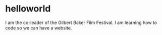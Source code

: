 # helloworld
I am the co-leader of the Gilbert Baker Film Festival. I am learning how to code so we can have a website.
